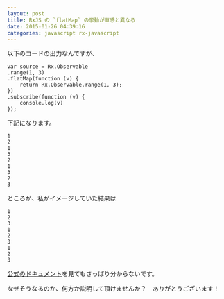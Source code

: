 ```yaml
---
layout: post
title: RxJS の `flatMap` の挙動が直感と異なる
date: 2015-01-26 04:39:16
categories: javascript rx-javascript
---
```

<!-- {% raw %} -->
<p>以下のコードの出力なんですが、</p>

<pre><code>var source = Rx.Observable
.range(1, 3)
.flatMap(function (v) {
    return Rx.Observable.range(1, 3);
})
.subscribe(function (v) {
    console.log(v)
});
</code></pre>

<p>下記になります。</p>

<pre><code>1
2
1
3
2
1
3
2
3
</code></pre>

<p>ところが、私がイメージしていた結果は</p>

<pre><code>1
2
3
1
2
3
1
2
3
</code></pre>

<p><a href="https://github.com/Reactive-Extensions/RxJS/blob/master/doc/api/core/operators/selectmany.md" rel="nofollow">公式のドキュメント</a>を見てもさっぱり分からないです。</p>

<p>なぜそうなるのか、何方か説明して頂けませんか？　ありがとうございます！</p>
<!-- {% endraw %} -->
